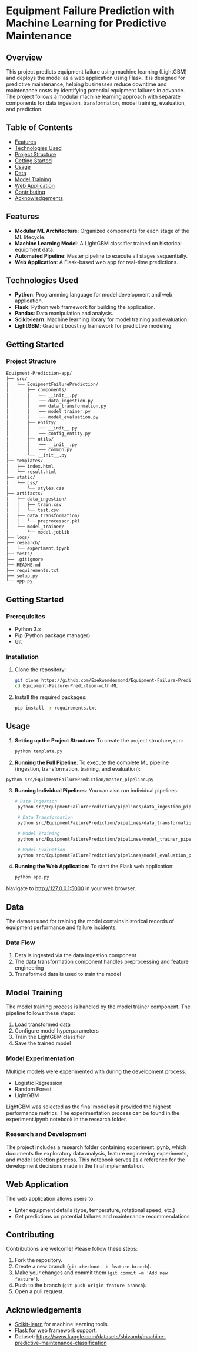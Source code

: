 # Equipment Failure Prediction with Machine Learning for Predictive Maintenance

## Overview

This project predicts equipment failure using machine learning (LightGBM) and deploys the model as a web application using Flask.
It is designed for predictive maintenance, helping businesses reduce downtime and maintenance costs by identifying potential equipment failures in advance.
The project follows a modular machine learning approach with separate components for data ingestion, transformation, model training, evaluation, and prediction.

## Table of Contents

- [Features](#features)
- [Technologies Used](#technologies-used)
- [Project Structure](#project-structure)
- [Getting Started](#getting-started)
- [Usage](#usage)
- [Data](#data)
- [Model Training](#model-training)
- [Web Application](#web-application)
- [Contributing](#contributing)
- [Acknowledgements](#acknowledgements)

## Features

- **Modular ML Architecture**: Organized components for each stage of the ML lifecycle.
- **Machine Learning Model**: A LightGBM classifier trained on historical equipment data.
- **Automated Pipeline**: Master pipeline to execute all stages sequentially.
- **Web Application**: A Flask-based web app for real-time predictions.

## Technologies Used

- **Python**: Programming language for model development and web application.
- **Flask**: Python web framework for building the application.
- **Pandas**: Data manipulation and analysis.
- **Scikit-learn**: Machine learning library for model training and evaluation.
- **LightGBM**: Gradient boosting framework for predictive modeling.

## Getting Started

### Project Structure
```bash
Equipment-Prediction-app/
├── src/
│   └── EquipmentFailurePrediction/
│       ├── components/
│       │   ├── __init__.py
│       │   ├── data_ingestion.py
│       │   ├── data_transformation.py
│       │   ├── model_trainer.py
│       │   └── model_evaluation.py
│       ├── entity/
│       │   ├── __init__.py
│       │   └── config_entity.py
│       ├── utils/
│       │   ├── __init__.py
│       │   └── common.py
│       └── __init__.py
├── templates/
│   ├── index.html
│   └── result.html
├── static/
│   └── css/
│       └── styles.css
├── artifacts/
│   ├── data_ingestion/
│   │   ├── train.csv
│   │   └── test.csv
│   ├── data_transformation/
│   │   └── preprocessor.pkl
│   └── model_trainer/
│       └── model.joblib
├── logs/
├── research/
│   └── experiment.ipynb
├── tests/
├── .gitignore
├── README.md
├── requirements.txt
├── setup.py
└── app.py

```

## Getting Started

### Prerequisites

- Python 3.x
- Pip (Python package manager)
- Git

### Installation

1. Clone the repository:
   ```bash
   git clone https://github.com/Ezekwemdesmond/Equipment-Failure-Prediction-with-ML.git
   cd Equipment-Failure-Prediction-with-ML
   ```

2. Install the required packages:
   ```bash
   pip install -r requirements.txt
   ```

## Usage

1. **Setting up the Project Structure**: To create the project structure, run:
   ```bash
   python template.py
   ```

2.  **Running the Full Pipeline**: To execute the complete ML pipeline (ingestion, transformation, training, and evaluation):
   ```bash
   python src/EquipmentFailurePrediction/master_pipeline.py
   ```
3. **Running Individual Pipelines**: You can also run individual pipelines:
   ```bash
   # Data Ingestion
    python src/EquipmentFailurePrediction/pipelines/data_ingestion_pipeline.py

    # Data Transformation
    python src/EquipmentFailurePrediction/pipelines/data_transformation_pipeline.py

    # Model Training
    python src/EquipmentFailurePrediction/pipelines/model_trainer_pipeline.py

    # Model Evaluation
    python src/EquipmentFailurePrediction/pipelines/model_evaluation_pipeline.py
   ```
4. **Running the Web Application**: To start the Flask web application:
   ```bash
   python app.py
   ```

Navigate to http://127.0.0.1:5000 in your web browser.

## Data

The dataset used for training the model contains historical records of equipment performance and failure incidents.

### Data Flow
1. Data is ingested via the data ingestion component
2. The data transformation component handles preprocessing and feature engineering
3. Transformed data is used to train the model


## Model Training

The model training process is handled by the model trainer component. The pipeline follows these steps:

1. Load transformed data
2. Configure model hyperparameters
3. Train the LightGBM classifier
4. Save the trained model

### Model Experimentation
Multiple models were experimented with during the development process:

- Logistic Regression
- Random Forest
- LightGBM

LightGBM was selected as the final model as it provided the highest performance metrics. The experimentation process can be found in the experiment.ipynb notebook in the research folder.

### Research and Development

The project includes a research folder containing experiment.ipynb, which documents the exploratory data analysis, feature engineering experiments, and model selection process. This notebook serves as a reference for the development decisions made in the final implementation.


## Web Application

The web application allows users to:

- Enter equipment details (type, temperature, rotational speed, etc.)
- Get predictions on potential failures and maintenance recommendations


## Contributing

Contributions are welcome! Please follow these steps:

1. Fork the repository.
2. Create a new branch (`git checkout -b feature-branch`).
3. Make your changes and commit them (`git commit -m 'Add new feature'`).
4. Push to the branch (`git push origin feature-branch`).
5. Open a pull request.

## Acknowledgements

- [Scikit-learn](https://scikit-learn.org/stable/) for machine learning tools.
- [Flask](https://flask.palletsprojects.com/) for web framework support.
- Dataset: https://www.kaggle.com/datasets/shivamb/machine-predictive-maintenance-classification
